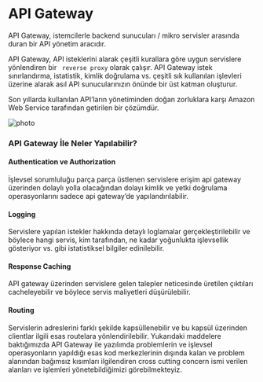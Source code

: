 # API Gateway

API Gateway, istemcilerle backend sunucuları / mikro servisler arasında duran bir API yönetim aracıdır.

API Gateway, API isteklerini alarak çeşitli kurallara göre uygun servislere yönlendiren bir ``` reverse proxy``` olarak çalışır. API Gateway istek sınırlandırma, istatistik, kimlik doğrulama vs. çeşitli sık kullanılan işlevleri üzerine alarak asıl API sunucularınızın önünde bir üst katman oluşturur.

Son yıllarda kullanılan API’ların yönetiminden doğan zorluklara karşı Amazon Web Service tarafından getirilen bir çözümdür.

![photo](https://www.gencayyildiz.com/blog/wp-content/uploads/2020/06/Microservice-Mimarisinde-API-Gateway-Nedir.png)


###  API Gateway İle Neler Yapılabilir?

#### Authentication ve Authorization

İşlevsel sorumluluğu parça parça üstlenen servislere erişim api gateway üzerinden dolaylı yolla olacağından dolayı kimlik ve yetki doğrulama operasyonlarını sadece api gateway’de yapılandırılabilir.

#### Logging

Servislere yapılan istekler hakkında detaylı loglamalar gerçekleştirilebilir ve böylece hangi servis, kim tarafından, ne kadar yoğunlukta işlevsellik gösteriyor vs. gibi istatistiksel bilgiler edinilebilir.

#### Response Caching

API gateway üzerinden servislere gelen talepler neticesinde üretilen çıktıları cacheleyebilir ve böylece servis maliyetleri düşürülebilir.

#### Routing

Servislerin adreslerini farklı şekilde kapsüllenebilir ve bu kapsül üzerinden clientlar ilgili esas routelara yönlendirilebilir.
Yukarıdaki maddelere baktığımızda API Gateway ile yazılımda problemlerin ve işlevsel operasyonların yapıldığı esas kod merkezlerinin dışında kalan ve problem alanından bağımsız kısımları ilgilendiren cross cutting concern ismi verilen alanları ve işlemleri yönetebildiğimizi görebilmekteyiz.




